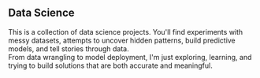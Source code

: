 ## Data Science

This is a collection of data science projects.
You'll find experiments with messy datasets, attempts to uncover hidden patterns, build predictive models, and tell stories through data.  
From data wrangling to model deployment, I'm just exploring, learning, and trying to build solutions that are both accurate and meaningful.
